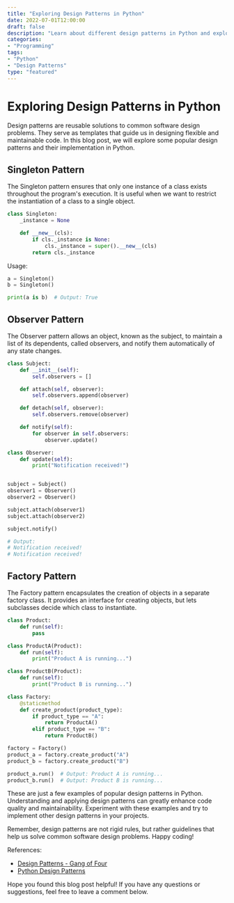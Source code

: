 ```yaml
--- 
title: "Exploring Design Patterns in Python"
date: 2022-07-01T12:00:00
draft: false
description: "Learn about different design patterns in Python and explore their implementation through code examples."
categories: 
- "Programming"
tags: 
- "Python"
- "Design Patterns"
type: "featured"
---
```


# Exploring Design Patterns in Python

Design patterns are reusable solutions to common software design problems. They serve as templates that guide us in designing flexible and maintainable code. In this blog post, we will explore some popular design patterns and their implementation in Python.

## Singleton Pattern

The Singleton pattern ensures that only one instance of a class exists throughout the program's execution. It is useful when we want to restrict the instantiation of a class to a single object.

```python
class Singleton:
    _instance = None

    def __new__(cls):
        if cls._instance is None:
            cls._instance = super().__new__(cls)
        return cls._instance
```

Usage:

```python
a = Singleton()
b = Singleton()

print(a is b)  # Output: True
```

## Observer Pattern

The Observer pattern allows an object, known as the subject, to maintain a list of its dependents, called observers, and notify them automatically of any state changes.

```python
class Subject:
    def __init__(self):
        self.observers = []

    def attach(self, observer):
        self.observers.append(observer)

    def detach(self, observer):
        self.observers.remove(observer)

    def notify(self):
        for observer in self.observers:
            observer.update()

class Observer:
    def update(self):
        print("Notification received!")


subject = Subject()
observer1 = Observer()
observer2 = Observer()

subject.attach(observer1)
subject.attach(observer2)

subject.notify()

# Output:
# Notification received!
# Notification received!
```

## Factory Pattern

The Factory pattern encapsulates the creation of objects in a separate factory class. It provides an interface for creating objects, but lets subclasses decide which class to instantiate.

```python
class Product:
    def run(self):
        pass

class ProductA(Product):
    def run(self):
        print("Product A is running...")

class ProductB(Product):
    def run(self):
        print("Product B is running...")

class Factory:
    @staticmethod
    def create_product(product_type):
        if product_type == "A":
            return ProductA()
        elif product_type == "B":
            return ProductB()

factory = Factory()
product_a = factory.create_product("A")
product_b = factory.create_product("B")

product_a.run()  # Output: Product A is running...
product_b.run()  # Output: Product B is running...
```

These are just a few examples of popular design patterns in Python. Understanding and applying design patterns can greatly enhance code quality and maintainability. Experiment with these examples and try to implement other design patterns in your projects.

Remember, design patterns are not rigid rules, but rather guidelines that help us solve common software design problems. Happy coding!

References:
- [Design Patterns - Gang of Four](https://en.wikipedia.org/wiki/Design_Patterns)
- [Python Design Patterns](https://refactoring.guru/design-patterns/python)

Hope you found this blog post helpful! If you have any questions or suggestions, feel free to leave a comment below.
